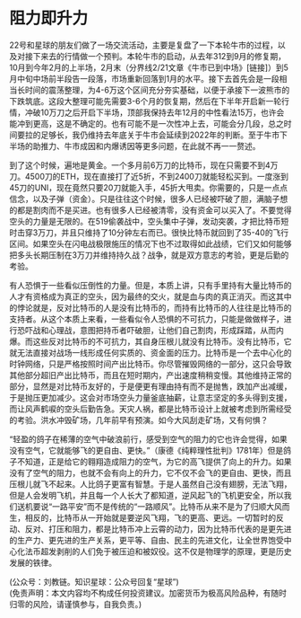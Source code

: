 # 阻力即升力

22号和星球的朋友们做了一场交流活动，主要是复盘了一下本轮牛市的过程，以及对接下来去的行情做一个预判。本轮牛市的启动，从去年312到9月的修复期，10月到今年2月的上半场，2月末（分界线2/21文章《牛市已到中场》[链接]）到5月中旬中场前半段告一段落，市场重新回落到1月的水平。接下去首先会是一段相当长时间的震荡整理，为4-6万这个区间充分夯实基础，以便于承接下一波熊市的下跌筑底。这段大整理可能先需要3-6个月的恢复期，然后在下半年开启新一轮行情，冲破10万刀之后开启下半场，顶部我保持去年12月的中性看法15万，也许会能冲到更高，这是不确定的。也有可能不是一次性冲上去，可能会分几段，总之时间要拉的足够长，我仍维持去年底关于牛市会延续到2022年的判断。至于牛市下半场的助推力、牛市成因和内爆诱因等更多问题，在此就不再一一赘述。

到了这个时候，遍地是黄金。一个多月前6万刀的比特币，现在只需要不到4万刀。4500刀的ETH，现在直接打了近5折，不到2400刀就能轻松买到。一度涨到45刀的UNI，现在竟然只要20刀就能入手，45折大甩卖。你需要的，只是一点点信念，以及子弹（资金）。只是往往这个时候，很多人已经被吓破了胆，满脑子想的都是割肉而不是买进。也有很多人已经被清零，没有资金可以买入了。不要觉得空头的力量是无限的。在519偷袭战中，空头集中子弹，发动突袭，才把比特币短时击穿3万刀，并且只维持了10分钟左右而已。很快比特币就回到了35-40的飞行区间。如果空头在闪电战极限施压的情况下也不过取得如此战绩，它们又如何能够把多头长期压制在3万刀并维持持久战？战争，就是双方意志的考验，更是后勤的考验。

有人恐惧于一些看似压倒性的力量。但是，本质上讲，只有手里持有大量比特币的人才有资格成为真正的空头，因为最终的交火，就是血与肉的真正消灭。而这其中的悖论就是，反对比特币的人是没有比特币的，而持有比特币的人往往是比特币的支持者。从这个本质上来看，一些看似令人恐惧的不可抗力，只能是做做样子，进行恐吓战和心理战，意图把持币者吓破胆，让他们自己割肉，形成踩踏，从而内爆。而这些反对比特币的不可抗力，其自身压根儿就没有比特币。没有比特币，它就无法直接对战场一线形成任何实质的、资金面的压力。比特币是一个去中心化的时钟网络，只是严格按照时间产出比特币。你尽管摧毁网络的一部分，这只会导致其他部分超旧产出比特币，而且在短时期内，产出速度稍稍变慢。其他维持正常的部分，显然是对比特币友好的，于是便更有理由持有而不是抛售，跌加产出减缓，于是抛压更加减少。这会对市场空头力量釜底抽薪，让意志坚定的多头得到支援，而让风声鹤唳的空头后勤告急。天灾人祸，都是比特币设计上就被考虑到所需经受的考验。洪水冲毁矿场，几年前早有预演。如今大风刮走矿场，又有何惧？

“轻盈的鸽子在稀薄的空气中破浪前行，感受到空气的阻力的它也许会觉得，如果没有空气，它就能够飞的更自由、更快。”（康德《纯粹理性批判》1781年）但是鸽子不知道，正是给它的翱翔造成阻力的空气，为它的高飞提供了向上的升力。如果没有了空气的阻力，也就不会有向上的升力，它不仅不会飞的更自由、更快，而且压根儿就飞不起来。人比鸽子更富有智慧。于是人虽然自己没有翅膀，无法飞翔，但是人会发明飞机，并且每一个人长大了都知道，逆风起飞的飞机更安全，所以我们送机要说“一路平安”而不是传统的“一路顺风”。比特币从来不是为了归顺大风而生，相反的，比特币从一开始就是要逆风飞翔，飞的更高、更远。一切暂时的反动、反对、打压和阻力，都是比特币冲上云霄的动力，因为比特币代表的是更先进的生产力、更先进的生产关系，更平等、自由、民主的先进文化，让全世界饱受中心化法币超发剥削的人们免于被压迫和被奴役。这不仅是物理学的原理，更是历史发展的铁律。

(公众号：刘教链。知识星球：公众号回复“星球”) \
(免责声明：本文内容均不构成任何投资建议。加密货币为极高风险品种，有随时归零的风险，请谨慎参与，自我负责。)
